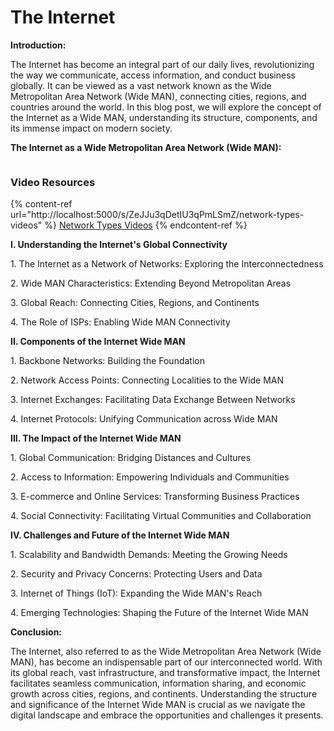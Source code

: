 # The Internet

**Introduction:**

The Internet has become an integral part of our daily lives, revolutionizing the way we communicate, access information, and conduct business globally. It can be viewed as a vast network known as the Wide Metropolitan Area Network (Wide MAN), connecting cities, regions, and countries around the world. In this blog post, we will explore the concept of the Internet as a Wide MAN, understanding its structure, components, and its immense impact on modern society.

**The Internet as a Wide Metropolitan Area Network (Wide MAN):**

<figure><img src="../../.gitbook/assets/tq354kk6-beneficail.avif" alt=""><figcaption></figcaption></figure>

### Video Resources

{% content-ref url="http://localhost:5000/s/ZeJJu3qDetIU3qPmLSmZ/network-types-videos" %}
[Network Types Videos](http://localhost:5000/s/ZeJJu3qDetIU3qPmLSmZ/network-types-videos)
{% endcontent-ref %}

**I. Understanding the Internet's Global Connectivity**

1\. The Internet as a Network of Networks: Exploring the Interconnectedness

2\. Wide MAN Characteristics: Extending Beyond Metropolitan Areas

3\. Global Reach: Connecting Cities, Regions, and Continents

4\. The Role of ISPs: Enabling Wide MAN Connectivity

**II. Components of the Internet Wide MAN**

1\. Backbone Networks: Building the Foundation

2\. Network Access Points: Connecting Localities to the Wide MAN

3\. Internet Exchanges: Facilitating Data Exchange Between Networks

4\. Internet Protocols: Unifying Communication across Wide MAN

**III. The Impact of the Internet Wide MAN**

1\. Global Communication: Bridging Distances and Cultures

2\. Access to Information: Empowering Individuals and Communities

3\. E-commerce and Online Services: Transforming Business Practices

4\. Social Connectivity: Facilitating Virtual Communities and Collaboration

**IV. Challenges and Future of the Internet Wide MAN**

1\. Scalability and Bandwidth Demands: Meeting the Growing Needs

2\. Security and Privacy Concerns: Protecting Users and Data

3\. Internet of Things (IoT): Expanding the Wide MAN's Reach

4\. Emerging Technologies: Shaping the Future of the Internet Wide MAN

**Conclusion:**

The Internet, also referred to as the Wide Metropolitan Area Network (Wide MAN), has become an indispensable part of our interconnected world. With its global reach, vast infrastructure, and transformative impact, the Internet facilitates seamless communication, information sharing, and economic growth across cities, regions, and continents. Understanding the structure and significance of the Internet Wide MAN is crucial as we navigate the digital landscape and embrace the opportunities and challenges it presents.
